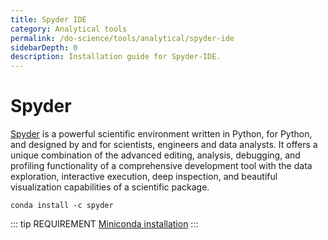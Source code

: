 ```yaml
---
title: Spyder IDE
category: Analytical tools
permalink: /do-science/tools/analytical/spyder-ide
sidebarDepth: 0
description: Installation guide for Spyder-IDE.
---
```


# Spyder

[Spyder](https://www.spyder-ide.org/) is a powerful scientific environment written in Python, for Python, and designed by and for scientists, engineers and data analysts. It offers a unique combination of the advanced editing, analysis, debugging, and profiling functionality of a comprehensive development tool with the data exploration, interactive execution, deep inspection, and beautiful visualization capabilities of a scientific package.

```
conda install -c spyder
```

::: tip REQUIREMENT
[Miniconda installation](https://docs.conda.io/projects/conda/en/latest/user-guide/configuration/admin-multi-user-install.html)
:::
